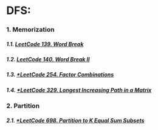 # DFS:

### 1. Memorization
##### 1.1. [LeetCode 139. Word Break](/src/leetcode/p101to150/LeetCode139WordBreak.java)
##### 1.2. [LeetCode 140. Word Break II](/src/leetcode/p101to150/LeetCode140WordBreakII.java)
##### 1.3. [*LeetCode 254. Factor Combinations](/src/leetcode/p251to300/LeetCode254FactorCombinations.java)
##### 1.4. [*LeetCode 329. Longest Increasing Path in a Matrix](/src/leetcode/p301to350/LeetCode329LongestIncreasingPathInAMatrix.java)

### 2. Partition
##### 2.1. [*LeetCode 698. Partition to K Equal Sum Subsets](/src/leetcode/p651to700/LeetCode698PartitionToKEqualSumSubsets.java)
